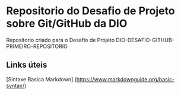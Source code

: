 #  Repositorio do Desafio de Projeto sobre Git/GitHub da DIO
Repositorio criado para o Desafio de Projeto
DIO-DESAFIO-GITHUB-PRIMEIRO-REPOSITORIO

## Links úteis
[Sintaxe Basica Markdown] (https://www.markdownguide.org/basic-syntax/)
